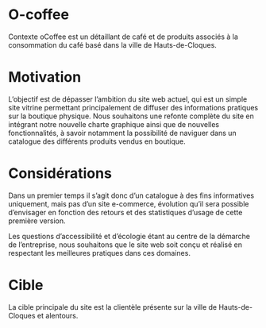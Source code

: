 # O-coffee

Contexte
oCoffee est un détaillant de café et de produits associés à la consommation du café basé dans la ville de Hauts-de-Cloques.

# Motivation
L’objectif est de dépasser l’ambition du site web actuel, qui est un simple site vitrine permettant principalement de diffuser des informations pratiques sur la boutique physique. Nous souhaitons une refonte complète du site en intégrant notre nouvelle charte graphique ainsi que de nouvelles fonctionnalités, à savoir notamment la possibilité de naviguer dans un catalogue des différents produits vendus en boutique.

# Considérations
Dans un premier temps il s’agit donc d’un catalogue à des fins informatives uniquement, mais pas d’un site e-commerce, évolution qu’il sera possible d’envisager en fonction des retours et des statistiques d’usage de cette première version.

Les questions d’accessibilité et d’écologie étant au centre de la démarche de l’entreprise, nous souhaitons que le site web soit conçu et réalisé en respectant les meilleures pratiques dans ces domaines.

# Cible
La cible principale du site est la clientèle présente sur la ville de Hauts-de-Cloques et alentours.
